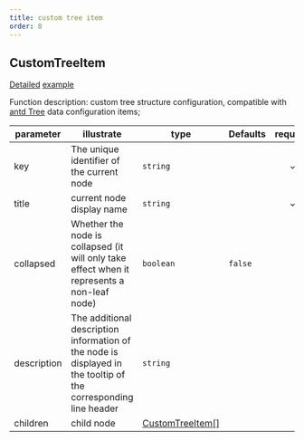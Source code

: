 ```yaml
---
title: custom tree item
order: 8
---
```


## CustomTreeItem

[Detailed](/docs/manual/advanced/custom/category-tree) [example](/examples/custom/custom-tree#custom-tree)

Function description: custom tree structure configuration, compatible with [antd Tree](https://ant.design/components/tree-cn/) data configuration items;

| parameter   | illustrate                                                                                                      | type                                    | Defaults | required |
| ----------- | --------------------------------------------------------------------------------------------------------------- | --------------------------------------- | -------- | :------: |
| key         | The unique identifier of the current node                                                                       | `string`                                |          |     ✓    |
| title       | current node display name                                                                                       | `string`                                |          |     ✓    |
| collapsed   | Whether the node is collapsed (it will only take effect when it represents a non-leaf node)                     | `boolean`                               | `false`  |          |
| description | The additional description information of the node is displayed in the tooltip of the corresponding line header | `string`                                |          |          |
| children    | child node                                                                                                      | [CustomTreeItem\[\]](#custom-tree-item) |          |          |
